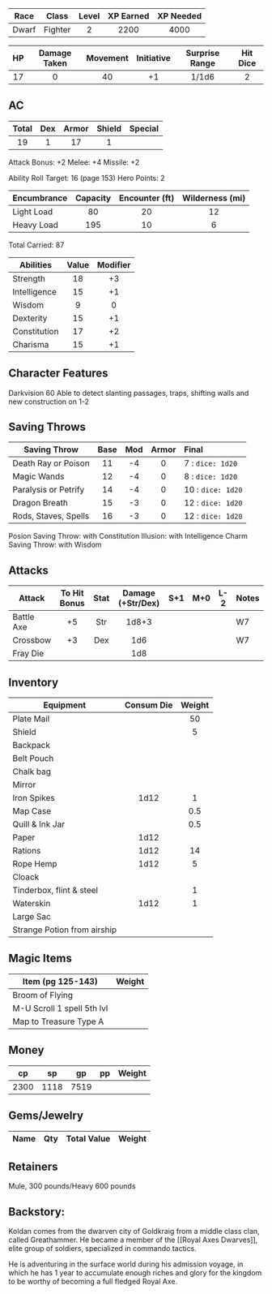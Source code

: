 
| Race  |  Class  | Level | XP Earned | XP Needed |
|:-----:|:-------:|:-----:|:---------:|:---------:|
| Dwarf | Fighter |   2   |   2200    |   4000    |

| HP  | Damage Taken | Movement | Initiative | Surprise Range | Hit Dice |
|:---:|:------------:|:--------:|:----------:|:--------------:|:--------:|
| 17  |      0       |    40    |     +1     |     1/1d6      |    2     |

## AC
| Total | Dex | Armor | Shield | Special |
|:-----:|:---:|:-----:|:------:| ------- |
|  19   |  1  |  17   |   1    |         |

Attack Bonus: +2
Melee: +4
Missile: +2

Ability Roll Target: 16 (page 153)
Hero Points: 2

| Encumbrance | Capacity | Encounter (ft) | Wilderness (mi) |
| ----------- |:--------:|:--------------:|:---------------:|
| Light Load  |    80    |       20       |       12        |
| Heavy Load  |   195    |       10       |        6        |
Total Carried: 87

| Abilities    | Value | Modifier |
| ------------ |:-----:|:--------:|
| Strength     |  18   |    +3    |
| Intelligence |  15   |    +1    |
| Wisdom       |   9   |    0     |
| Dexterity    |  15   |    +1    |
| Constitution |  17   |    +2    |
| Charisma     |  15   |    +1    |

## Character Features

Darkvision 60
Able to detect slanting passages, traps, shifting walls and new construction on 1-2

## Saving Throws

| Saving Throw        | Base | Mod | Armor | Final             |
| -------------------- |:----:|:---:|:-----:|:----------------- |
| Death Ray or Poison  |  11  | -4  |   0   | 7 : `dice: 1d20`  |
| Magic Wands          |  12  | -4  |   0   | 8 : `dice: 1d20`  |
| Paralysis or Petrify |  14  | -4  |   0   | 10 : `dice: 1d20` |
| Dragon Breath        |  15  | -3  |   0   | 12 : `dice: 1d20` |
| Rods, Staves, Spells |  16  | -3  |   0   | 12 : `dice: 1d20` |

Posion Saving Throw: with Constitution
Illusion: with Intelligence
Charm Saving Throw: with Wisdom

## Attacks

| Attack     | To Hit Bonus | Stat | Damage (+Str/Dex) | S+1 | M+0 | L-2 | Notes |
| ---------- |:------------:|:----:|:-----------------:| --- | --- | --- |:----- |
| Battle Axe |      +5      | Str  |       1d8+3       |     |     |     | W7    |
| Crossbow   |      +3      | Dex  |        1d6        |     |     |     | W7    |
| Fray Die   |              |      |        1d8        |     |     |     |       |


## Inventory

| Equipment                   | Consum Die | Weight |
| --------------------------- |:----------:|:------:|
| Plate Mail                  |            |   50   |
| Shield                      |            |   5    |
| Backpack                    |            |        |
| Belt Pouch                  |            |        |
| Chalk bag                   |            |        |
| Mirror                      |            |        |
| Iron Spikes                 |    1d12    |   1    |
| Map Case                    |            |  0.5   |
| Quill & Ink Jar             |            |  0.5   |
| Paper                       |    1d12    |        |
| Rations                     |    1d12    |   14   |
| Rope Hemp                   |    1d12    |   5    |
| Cloack                      |            |        |
| Tinderbox, flint & steel    |            |   1    |
| Waterskin                   |    1d12    |   1    |
| Large Sac                   |            |        |
| Strange Potion from airship |            |        |

## Magic Items

| Item (pg 125-143)          | Weight |
| -------------------------- | ------ |
| Broom of Flying            |        |
| M-U Scroll 1 spell 5th lvl |        |
| Map to Treasure Type A     |        |

## Money

| cp   | sp   | gp   | pp  | Weight |
| ---- | ---- | ---- | --- | ------ |
| 2300 | 1118 | 7519 |     |        |

## Gems/Jewelry

| Name | Qty | Total Value | Weight |
| ---- | --- | ----------- | ------ |

## Retainers

Mule, 300 pounds/Heavy 600 pounds

## Backstory:
Koldan comes from the dwarven city of Goldkraig from a middle class clan, called Greathammer. He became a member of the [[Royal Axes Dwarves]], elite group of soldiers, specialized in commando tactics.

He is adventuring in the surface world during his admission voyage, in which he has 1 year to accumulate enough riches and glory for the kingdom to be worthy of becoming a full fledged Royal Axe.